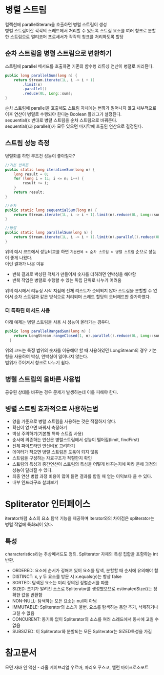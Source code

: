 # 병렬 스트림
컬렉션에 parallelSteram을 호출하면 병렬 스트림이 생성  
병렬 스트림이란 각각의 스레드에서 처리할 수 있도록 스트림 요소를 여러 청크로 분할한 스트림으로 멀티코어 프로세서가 각각의 청크를 처리하도록 할당

## 순차 스트림을 병렬 스트림으로 변환하기
스트림에 parallel 메서드를 호출하면 기존의 함수형 리듀싱 연산이 병렬로 처리된다.

```java
public long parallelSum(long n) {
    return Stream.iterate(1L, i -> i + 1)
        .limit(n)
        .parallel()
        .reduce(0L, Long::sum);
}
```
순차 스트림에 parallel을 호출해도 스트림 자체에는 변화가 일어나지 않고 내부적으로 이후 연산이 병렬로 수행되야 한다는 Boolean 플래그가 설정된다.  
sequential(): 반대로 병렬 스트림을 순차 스트림으로 바꿔준다.  
sequential()과 parallel()가 모두 있으면 마지막에 호출된 연산으로 결정된다.

## 스트림 성능 측정
병렬화를 하면 무조건 성능이 좋아질까? 
```java
//기본 반복문
public static long iterativeSum(long n) {
    long result = 0;
    for (long i = 1L; i <= n; i++) {
        result += i;
    }
    return result;
}
```

```java
//순차
public static long sequentialSum(long n) {
    return Stream.iterate(1L, i -> i + 1).limit(n).reduce(0L, Long::sum);
}

```
```java
//병렬
public static long parallelSum(long n) {
    return Stream.iterate(1L, i -> i + 1).limit(n).parallel().reduce(0L, Long::sum);
}
```
위의 예시 코드에서 성능비교를 하면  `기본반복 > 순차 스트림 > 병렬 스트림` 순으로 성능이 좋게 나왔다.  
이런 결과가 나온 이유
- 반복 결과로 박싱된 객체가 만들어져 숫자를 더하려면 언박싱을 해야함
- 반복 작업은 병렬로 수행할 수 있는 독립 단위로 나누기 어려움

위의 예시에서 리듀싱 시작 지점에 전체 리스트가 준비되지 않아 스트림을 분할할 수 없어서 순차 스트림과 같은 방식으로 처리되며 스레드 할당의 오버헤드만 증가하였다.  

### 더 특화된 메서드 사용
아래 예제는 병렬 스트림을 사용 시 성능이 올라가는 경우다.
``` java
public long parallelRangedSum(long n) {
    return LongStream.rangeClosed(1, n).parallel().reduce(0L, Long::sum);
  }
```
위의 코드는 특정 범위의 숫자를 이용해야 할 때 사용하였던 LongStream의 경우 기본형을 사용하여 박싱, 언박싱이 일어나지 않는다.  
범위가 주어져서 청크로 나누기 쉽다.

## 병렬 스트림의 올바른 사용법

공유된 상태를 바꾸는 경우 문제가 발생하는데 이를 피해야 한다.

## 병렬 스트림 효과적으로 사용하는법
- 양을 기준으로 병렬 스트림을 사용하는 것은 적절하지 않다.
- 확신이 없으면 바꿔서 측정하기
- 박싱 주의하기(기본형 특화 스트림 사용)
- 순서에 의존하는 연산은 병렬스트림에서 성능이 떨어짐(limit, findFirst)
- 전체 파이프라인 연산비용 고려하기
- 데이터가 적으면 병렬 스트림은 도움이 되지 않음
- 스트림을 구성하는 자료구조가 적절한지 확인
- 스트림의 특성과 중간연산이 스트림의 특성을 어떻게 바꾸는지에 따라 분해 과정의 성능이 달라질 수 있다.
- 최종 연산 병합 과정 비용이 많이 들면 결과를 합칠 때 얻는 이익보다 클 수 있다.
- 내부 인프라구조 살펴보기

# Spliterator 인터페이스
iterator처럼 소스의 요소 탐색 기능을 제공하며 iterator와의 차이점은 spliterator는 병렬 작업에 특화되어 있다.


## 특성
characteristics라는 추상메서드도 정의. Spliterator 자체의 특성 집합을 포함하는 int 반환.
- ORDERED: 요소에 순서가 정해져 있어 요소를 탐색, 분할할 때 순서에 유의해야 함
- DISTINCT: x, y 두 요소를 방문 시 x.equals(y)는 항상 false
- SORTED: 탐색된 요소는 미리 정의된 정렬순서를 따름
- SIZED: 크기가 알려진 소스로 Spliterator를 생성했으므로 estimatedSize()는 정확한 값을 반환함
- NON-NULL: 탐색하는 모든 요소는 null이 아님
- IMMUTABLE: Spliterator의 소스가 불변. 요소를 탐색하는 동안 추가, 삭제하거나 고칠 수 없음
- CONCURENT: 동기화 없이 Spliterator의 소스를 여러 스레드에서 동시에 고칠 수 없음
- SUBSIZED: 이 Spliterator와 분할되는 모든 Spliterator는 SIZED특성을 가짐

# 참고문서

모던 자바 인 액션 - 라울 게이브리얼 우르마, 마리오 푸스코, 앨런 마이크로소포트
